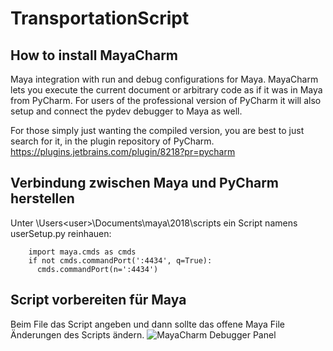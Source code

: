 # TransportationScript
**How to install MayaCharm**
--------
Maya integration with run and debug configurations for Maya. MayaCharm lets you execute the current document or
arbitrary code as if it was in Maya from PyCharm. For users of the professional version of PyCharm it will also setup
and connect the pydev debugger to Maya as well.

For those simply just wanting the compiled version, you are best to just search for it, in the plugin repository of PyCharm.
https://plugins.jetbrains.com/plugin/8218?pr=pycharm

**Verbindung zwischen Maya und PyCharm herstellen**
--------
Unter <Laufwerk>\Users\<user>\Documents\maya\2018\scripts ein Script namens userSetup.py reinhauen:
```
    import maya.cmds as cmds
    if not cmds.commandPort(':4434', q=True):
      cmds.commandPort(n=':4434') 
``` 

**Script vorbereiten für Maya**
--------
Beim File das Script angeben und dann sollte das offene Maya File Änderungen des Scripts ändern.
![MayaCharm Debugger Panel](http://rightsomegoodgames.ca/assets/images/MayaCharm/MCDebuggerConfig.PNG)
